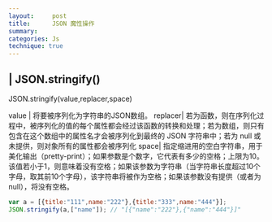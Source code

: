 ```yaml
---
layout:     post
title:      JSON 魔性操作
summary: 
categories: Js
technique: true
---
```


## | JSON.stringify()

JSON.stringify(value,replacer,space)

value | 将要被序列化为字符串的JSON数组。
replacer| 若为函数，则在序列化过程中，被序列化的值的每个属性都会经过该函数的转换和处理；若为数组，则只有包含在这个数组中的属性名才会被序列化到最终的 JSON 字符串中；若为 null 或未提供，则对象所有的属性都会被序列化
space| 指定缩进用的空白字符串，用于美化输出（pretty-print）；如果参数是个数字，它代表有多少的空格；上限为10。该值若小于1，则意味着没有空格；如果该参数为字符串（当字符串长度超过10个字母，取其前10个字母），该字符串将被作为空格；如果该参数没有提供（或者为 null），将没有空格。

```javascript
var a = [{title:"111",name:"222"},{title:"333",name:"444"}];
JSON.stringify(a,["name"]); // "[{"name":"222"},{"name":"444"}]"
```